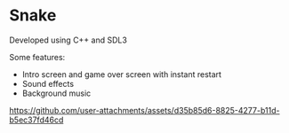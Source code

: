 # Snake

Developed using C++ and SDL3

Some features:
- Intro screen and game over screen with instant restart
- Sound effects 
- Background music

https://github.com/user-attachments/assets/d35b85d6-8825-4277-b11d-b5ec37fd46cd


